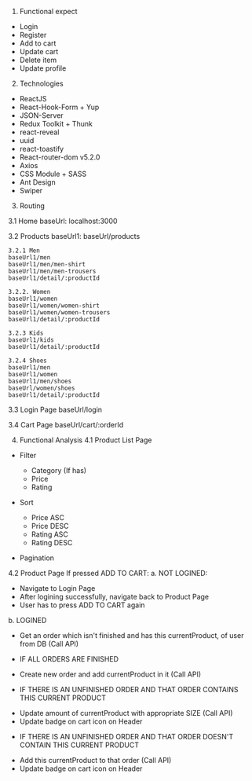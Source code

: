 1. Functional expect

-   Login
-   Register
-   Add to cart
-   Update cart
-   Delete item
-   Update profile

2. Technologies

-   ReactJS
-   React-Hook-Form + Yup
-   JSON-Server
-   Redux Toolkit + Thunk
-   react-reveal
-   uuid
-   react-toastify
-   React-router-dom v5.2.0
-   Axios
-   CSS Module + SASS
-   Ant Design
-   Swiper

3. Routing

3.1 Home
baseUrl: localhost:3000

3.2 Products
baseUrl1: baseUrl/products

    3.2.1 Men
    baseUrl1/men
    baseUrl1/men/men-shirt
    baseUrl1/men/men-trousers
    baseUrl1/detail/:productId

    3.2.2. Women
    baseUrl1/women
    baseUrl1/women/women-shirt
    baseUrl1/women/women-trousers
    baseUrl1/detail/:productId

    3.2.3 Kids
    baseUrl1/kids
    baseUrl1/detail/:productId

    3.2.4 Shoes
    baseUrl1/men
    baseUrl1/women
    baseUrl1/men/shoes
    baseUrl/women/shoes
    baseUrl1/detail/:productId

3.3 Login Page
baseUrl/login

3.4 Cart Page
baseUrl/cart/:orderId

4. Functional Analysis
   4.1 Product List Page

-   Filter

    -   Category (If has)
    -   Price
    -   Rating

-   Sort

    -   Price ASC
    -   Price DESC
    -   Rating ASC
    -   Rating DESC

-   Pagination

4.2 Product Page
If pressed ADD TO CART:
a. NOT LOGINED:

-   Navigate to Login Page
-   After logining successfully, navigate back to Product Page
-   User has to press ADD TO CART again

b. LOGINED

-   Get an order which isn't finished and has this currentProduct, of user from DB (Call API)

*   IF ALL ORDERS ARE FINISHED

-   Create new order and add currentProduct in it (Call API)

*   IF THERE IS AN UNFINISHED ORDER AND THAT ORDER CONTAINS THIS CURRENT PRODUCT

-   Update amount of currentProduct with appropriate SIZE (Call API)
-   Update badge on cart icon on Header

*   IF THERE IS AN UNFINISHED ORDER AND THAT ORDER DOESN'T CONTAIN THIS CURRENT PRODUCT

-   Add this currentProduct to that order (Call API)
-   Update badge on cart icon on Header
